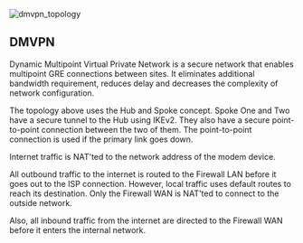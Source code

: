 ![dmvpn_topology](https://user-images.githubusercontent.com/51066040/68080330-5ac04e00-fe4d-11e9-8a0f-081319eb6974.png)

## DMVPN

Dynamic Multipoint Virtual Private Network is a secure network that enables multipoint GRE connections between sites. It eliminates additional bandwidth requirement, reduces delay and decreases the complexity of network configuration.

The topology above uses the Hub and Spoke concept. Spoke One and Two have a secure tunnel to the Hub using IKEv2. They also have a secure point-to-point connection between the two of them. The point-to-point connection is used if the primary link goes down.

Internet traffic is NAT'ted to the network address of the modem device.

All outbound traffic to the internet is routed to the Firewall LAN before it goes out to the ISP connection. However, local traffic uses default routes to reach its destination. Only the Firewall WAN is NAT'ted to connect to the outside network.

Also, all inbound traffic from the internet are directed to the Firewall WAN before it enters the internal network.








 
 

